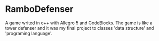 # RamboDefenser
A game writed in c++ with Allegro 5 and CodeBlocks. The game is like a tower defenser and it was my final project to classes 'data structure'  and 'programing language'.
